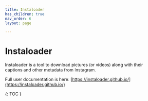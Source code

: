 ```yaml
---
title: Instaloader
has_children: true
nav_order: 6
layout: page

---
```

# Instaloader 
Instaloader is a tool to download pictures (or videos) along with their captions and other metadata from Instagram.

Full user documentation is here: [https://instaloader.github.io/](https://instaloader.github.io/)

{: TOC }

